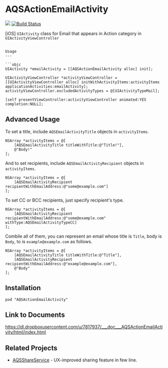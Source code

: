 AQSActionEmailActivity
======================

![](http://img.shields.io/cocoapods/v/AQSActionEmailActivity.svg?style=flat) [![Build Status](https://travis-ci.org/AquaSupport/AQSActionEmailActivity.svg?branch=master)](https://travis-ci.org/AquaSupport/AQSActionEmailActivity) 

[iOS] `UIActivity` class for Email that appears in Action category in `UIActivityViewController`

```

Usage
---

```objc
UIActivity *emailActivity = [[AQSActionEmailActivity alloc] init];

UIActivityViewController *activityViewController = [[UIActivityViewController alloc] initWithActivityItems:activityItems applicationActivities:emailActivity];
activityViewController.excludedActivityTypes = @[UIActivityTypeMail];

[self presentViewController:activityViewController animated:YES completion:NULL];
```

Advanced Usage
---

To set a title, include `AQSEmailActivityTitle` objects in `activityItems`.

```objc
NSArray *activityItems = @[
	[AQSEmailActivityTitle titleWithTitle:@"Title!"],
	@"Body!"
];
```

And to set recipients, include `AQSEmailActivityRecipient` objects in `activityItems`.

```objc 
NSArray *activityItems = @[
	[AQSEmailActivityRecipient recipientWithEmailAddress:@"some@example.com"]
];
```

To set CC or BCC recipients, just specify recipient's type.

```objc
NSArray *activityItems = @[
	[AQSEmailActivityRecipient recipientWithEmailAddress:@"some@example.com" withType:AQSEmailActivityTypeCC]
];
```

Combile all of them, you can represent an email whose title is `Title`, body is `Body`, to is `example@example.com` as follows.

```objc
NSArray *activityItems = @[
	[AQSEmailActivityTitle titleWithTitle:@"Title"],
	[AQSEmailActivityRecipient recipientWithEmailAddress:@"example@example.com"],
	@"Body"
];
```

Installation
---

```
pod "AQSActionEmailActivity"
```

Link to Documents
---

https://dl.dropboxusercontent.com/u/7817937/___doc___AQSActionEmailActivity/html/index.html

Related Projects
---

- [AQSShareService](https://github.com/AquaSupport/AQSShareService) - UX-improved sharing feature in few line. 
